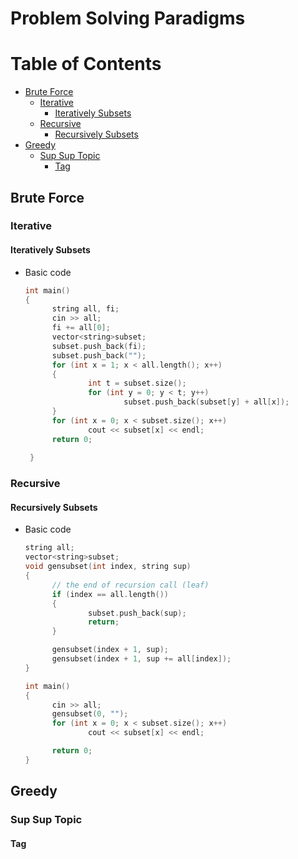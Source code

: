 # Problem Solving Paradigms

Table of Contents
================= 

- [Brute Force](#brute-force)
  * [Iterative](#iterative)
    + [Iteratively Subsets](#iteratively-subsets)
  * [Recursive](Recursive)
    + [Recursively Subsets](#recursively-subsets)
 - [Greedy](#greedy)
   * [Sup Sup Topic](#sup-sup-topic)
     + [Tag](#tag)
   
   
## Brute Force
### Iterative
#### Iteratively Subsets 
- Basic code
  ```cpp 
  int main()
  {
        string all, fi;
        cin >> all;
        fi += all[0];
        vector<string>subset;
        subset.push_back(fi);
        subset.push_back("");
        for (int x = 1; x < all.length(); x++)
        {
                int t = subset.size();
                for (int y = 0; y < t; y++)
                        subset.push_back(subset[y] + all[x]);
        }
        for (int x = 0; x < subset.size(); x++)
                cout << subset[x] << endl;
        return 0;
                                       
   }
  ```

### Recursive
#### Recursively Subsets
- Basic code
  ```cpp 
  string all;
  vector<string>subset;
  void gensubset(int index, string sup)
  {
        // the end of recursion call (leaf)
        if (index == all.length())
        {
                subset.push_back(sup);
                return;
        }

        gensubset(index + 1, sup);
        gensubset(index + 1, sup += all[index]);
  }

  int main()
  {
        cin >> all;
        gensubset(0, "");
        for (int x = 0; x < subset.size(); x++)
                cout << subset[x] << endl;

        return 0;
  }

  ```
  
## Greedy
### Sup Sup Topic
#### Tag
